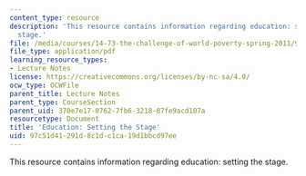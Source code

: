 ```yaml
---
content_type: resource
description: 'This resource contains information regarding education: setting the
  stage.'
file: /media/courses/14-73-the-challenge-of-world-poverty-spring-2011/97c51d41291d8c1dc1ca19d1bbcd97ee_MIT14_73S11_Lec9_slides.pdf
file_type: application/pdf
learning_resource_types:
- Lecture Notes
license: https://creativecommons.org/licenses/by-nc-sa/4.0/
ocw_type: OCWFile
parent_title: Lecture Notes
parent_type: CourseSection
parent_uid: 370e7e17-0762-7fb6-3218-87fe9acd107a
resourcetype: Document
title: 'Education: Setting the Stage'
uid: 97c51d41-291d-8c1d-c1ca-19d1bbcd97ee
---
```

This resource contains information regarding education: setting the stage.